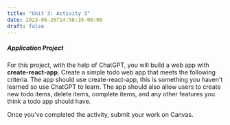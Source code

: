 ```yaml
---
title: "Unit 3: Activity 3"
date: 2023-06-26T14:56:35-06:00
draft: false
---
```


##### Application Project

For this project, with the help of ChatGPT, you will build a web app with **create-react-app**. Create a simple todo web app that meets the following criteria. The app should use create-react-app, this is something you haven't learned so use ChatGPT to learn. The app should also allow users to create new todo items, delete items, complete items, and any other features you think a todo app should have. 

Once you've completed the activity, submit your work on Canvas.